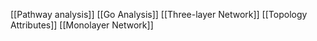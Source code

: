 [[Pathway analysis]]
[[Go Analysis]]
[[Three-layer Network]]
[[Topology Attributes]]
[[Monolayer Network]]
